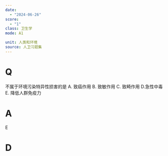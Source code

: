 ```yaml
---
date:
  - "2024-06-26"
score:
  - "1"
class: 卫生学
mode: A1

unit: 人类和环境
source: 人卫习题集
---
```



# Q
不属于环境污染特异性损害的是
A. 致癌作用 B. 致敏作用 C. 致畸作用
D.急性中毒 E. 降低人群免疫力

# A

E


# D

